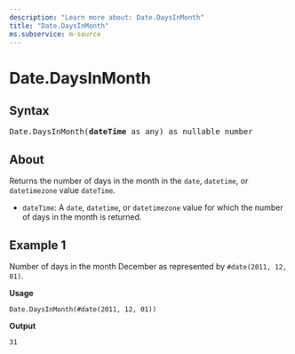 ```yaml
---
description: "Learn more about: Date.DaysInMonth"
title: "Date.DaysInMonth"
ms.subservice: m-source
---
```

# Date.DaysInMonth

## Syntax

<pre>
Date.DaysInMonth(<b>dateTime</b> as any) as nullable number
</pre>
  
## About

Returns the number of days in the month in the `date`, `datetime`, or `datetimezone` value `dateTime`.

* `dateTime`: A `date`, `datetime`, or `datetimezone` value for which the number of days in the month is returned.

## Example 1

Number of days in the month December as represented by `#date(2011, 12, 01)`.

**Usage**

```powerquery-m
Date.DaysInMonth(#date(2011, 12, 01))
```

**Output**

`31`
